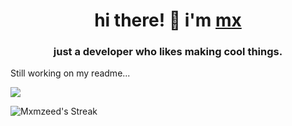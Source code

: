 <h1 align="center">hi there! 👋 i'm <a href="https://mxmzed.dev" target=blank>mx</a> </h1>
<h3 align="center">just a developer who likes making cool things.</h3>

<p>Still working on my readme... </p>

![](https://komarev.com/ghpvc/?username=Mxmzeed)

![Mxmzeed's Streak](https://github-readme-streak-stats.herokuapp.com/?user=Mxmzeed&theme=vue-dark&hide_border=false)
<!--
**Mxmzeed/Mxmzeed** is a ✨ _special_ ✨ repository because its `README.md` (this file) appears on your GitHub profile.

Here are some ideas to get you started:

- 🔭 I’m currently working on ...
- 🌱 I’m currently learning ...
- 👯 I’m looking to collaborate on ...
- 🤔 I’m looking for help with ...
- 💬 Ask me about ...
- 📫 How to reach me: ...
- 😄 Pronouns: ...
- ⚡ Fun fact: ...
-->
